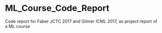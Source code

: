 # ML_Course_Code_Report
Code report for Faber JCTC 2017 and Gilmer ICML 2017, as project report of a ML course
